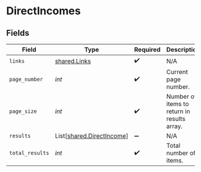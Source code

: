 # DirectIncomes


## Fields

| Field                                                            | Type                                                             | Required                                                         | Description                                                      |
| ---------------------------------------------------------------- | ---------------------------------------------------------------- | ---------------------------------------------------------------- | ---------------------------------------------------------------- |
| `links`                                                          | [shared.Links](../../models/shared/links.md)                     | :heavy_check_mark:                                               | N/A                                                              |
| `page_number`                                                    | *int*                                                            | :heavy_check_mark:                                               | Current page number.                                             |
| `page_size`                                                      | *int*                                                            | :heavy_check_mark:                                               | Number of items to return in results array.                      |
| `results`                                                        | List[[shared.DirectIncome](../../models/shared/directincome.md)] | :heavy_minus_sign:                                               | N/A                                                              |
| `total_results`                                                  | *int*                                                            | :heavy_check_mark:                                               | Total number of items.                                           |